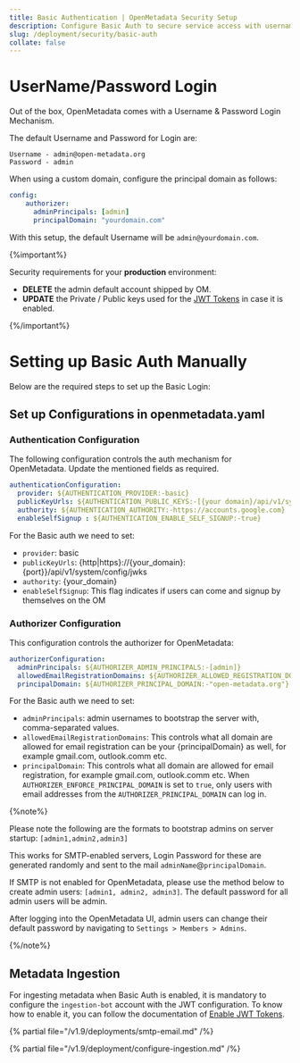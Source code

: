 ```yaml
---
title: Basic Authentication | OpenMetadata Security Setup
description: Configure Basic Auth to secure service access with username and password authentication for lightweight, internal use cases.
slug: /deployment/security/basic-auth
collate: false
---
```


# UserName/Password Login

Out of the box, OpenMetadata comes with a Username & Password Login Mechanism.

The default Username and Password for Login are:

```commandline
Username - admin@open-metadata.org
Password - admin
```
When using a custom domain, configure the principal domain as follows:

```yaml
config:
    authorizer:
      adminPrincipals: [admin]
      principalDomain: "yourdomain.com"
```

With this setup, the default Username will be `admin@yourdomain.com`.

{%important%}

Security requirements for your **production** environment:
- **DELETE** the admin default account shipped by OM.
- **UPDATE** the Private / Public keys used for the [JWT Tokens](/deployment/security/enable-jwt-tokens) in case it is enabled.

{%/important%}

# Setting up Basic Auth Manually

Below are the required steps to set up the Basic Login:

## Set up Configurations in openmetadata.yaml

### Authentication Configuration

The following configuration controls the auth mechanism for OpenMetadata. Update the mentioned fields as required.

```yaml
authenticationConfiguration:
  provider: ${AUTHENTICATION_PROVIDER:-basic}
  publicKeyUrls: ${AUTHENTICATION_PUBLIC_KEYS:-[{your domain}/api/v1/system/config/jwks]} # Update with your Domain and Make sure this "/api/v1/system/config/jwks" is always configured to enable JWT tokens
  authority: ${AUTHENTICATION_AUTHORITY:-https://accounts.google.com}
  enableSelfSignup : ${AUTHENTICATION_ENABLE_SELF_SIGNUP:-true}
```

For the Basic auth we need to set:
 
-  `provider`: basic
-  `publicKeyUrls`: {http|https}://{your_domain}:{port}}/api/v1/system/config/jwks
-  `authority`: {your_domain}
-  `enableSelfSignup`: This flag indicates if users can come and signup by themselves on the OM

### Authorizer Configuration

This configuration controls the authorizer for OpenMetadata:

```yaml
authorizerConfiguration:
  adminPrincipals: ${AUTHORIZER_ADMIN_PRINCIPALS:-[admin]}
  allowedEmailRegistrationDomains: ${AUTHORIZER_ALLOWED_REGISTRATION_DOMAIN:-["all"]}
  principalDomain: ${AUTHORIZER_PRINCIPAL_DOMAIN:-"open-metadata.org"}
```

For the Basic auth we need to set:

- `adminPrincipals`: admin usernames to bootstrap the server with, comma-separated values.
- `allowedEmailRegistrationDomains`: This controls what all domain are allowed for email registration can be your {principalDomain} as well, for example gmail.com, outlook.comm etc.
- `principalDomain`: This controls what all domain are allowed for email registration, for example gmail.com, outlook.comm etc. When `AUTHORIZER_ENFORCE_PRINCIPAL_DOMAIN` is set to `true`, only users with email addresses from the `AUTHORIZER_PRINCIPAL_DOMAIN` can log in.

{%note%}

Please note the following are the formats to bootstrap admins on server startup: `[admin1,admin2,admin3]`

This works for SMTP-enabled servers, Login Password for these are generated randomly and sent to the mail `adminName`@`principalDomain`. 

If SMTP is not enabled for OpenMetadata, please use the method below to create admin users: `[admin1, admin2, admin3]`. The default password for all admin users will be admin.

After logging into the OpenMetadata UI, admin users can change their default password by navigating to `Settings > Members > Admins`.

{%/note%}

## Metadata Ingestion

For ingesting metadata when Basic Auth is enabled, it is mandatory to configure the `ingestion-bot` account with the JWT 
configuration. To know how to enable it, you can follow the documentation of [Enable JWT Tokens](/deployment/security/enable-jwt-tokens).

{% partial file="/v1.9/deployments/smtp-email.md" /%}

{% partial file="/v1.9/deployment/configure-ingestion.md" /%}
